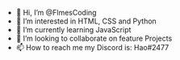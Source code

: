 - 👋 Hi, I’m @FlmesCoding
- 👀 I’m interested in HTML, CSS and Python
- 🌱 I’m currently learning JavaScript
- 💞️ I’m looking to collaborate on feature Projects
- 📫 How to reach me my Discord is: Hao#2477

<!---
FlmesCoding/FlmesCoding is a ✨ special ✨ repository because its `README.md` (this file) appears on your GitHub profile.
You can click the Preview link to take a look at your changes.
--->
